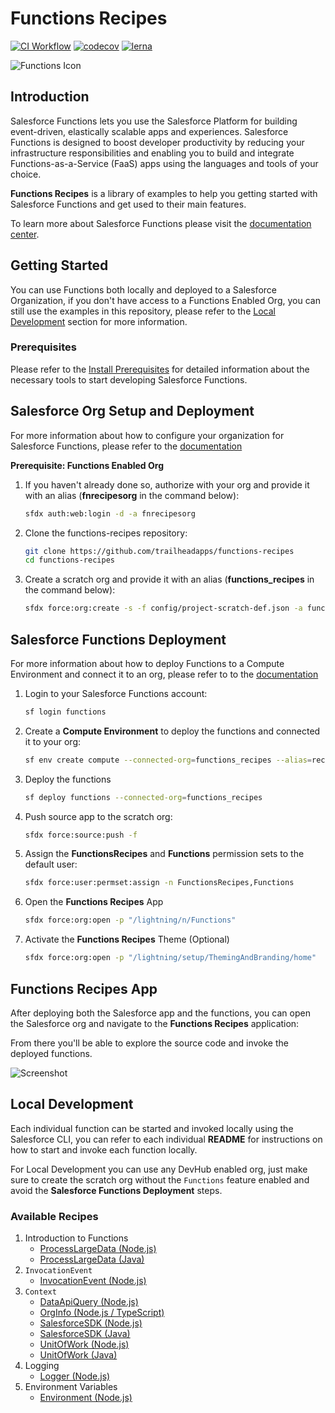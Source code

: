 # Functions Recipes

[![CI Workflow](https://github.com/trailheadapps/functions-recipes/workflows/CI/badge.svg)](https://github.com/trailheadapps/functions-recipes/actions?query=workflow%3ACI) [![codecov](https://codecov.io/gh/trailheadapps/functions-recipes/branch/main/graph/badge.svg)](https://codecov.io/gh/trailheadapps/functions-recipes) [![lerna](https://img.shields.io/badge/maintained%20with-lerna-cc00ff.svg)](https://lerna.js.org/)

![Functions Icon](images/functions_icon.png)

## Introduction

Salesforce Functions lets you use the Salesforce Platform for building event-driven, elastically scalable apps and experiences. Salesforce Functions is designed to boost developer productivity by reducing your infrastructure responsibilities and enabling you to build and integrate Functions-as-a-Service (FaaS) apps using the languages and tools of your choice.

**Functions Recipes** is a library of examples to help you getting started with Salesforce Functions and get used to their main features.

To learn more about Salesforce Functions please visit the [documentation center](https://developer.salesforce.com/docs/platform/functions/overview).

## Getting Started

You can use Functions both locally and deployed to a Salesforce Organization, if you don't have access to a Functions Enabled Org, you can still use the examples in this repository, please refer to the [Local Development](#local-development) section for more information.

### Prerequisites

Please refer to the [Install Prerequisites](https://sfdc.co/functions-install-guide) for detailed information about the necessary tools to start developing Salesforce Functions.

## Salesforce Org Setup and Deployment

For more information about how to configure your organization for Salesforce Functions, please refer to the [documentation](http://sfdc.co/functions-org-config)

**Prerequisite: Functions Enabled Org**

1. If you haven't already done so, authorize with your org and provide it with an alias (**fnrecipesorg** in the command below):

   ```sh
   sfdx auth:web:login -d -a fnrecipesorg
   ```

1. Clone the functions-recipes repository:

   ```sh
   git clone https://github.com/trailheadapps/functions-recipes
   cd functions-recipes
   ```

1. Create a scratch org and provide it with an alias (**functions_recipes** in the command below):

   ```sh
   sfdx force:org:create -s -f config/project-scratch-def.json -a functions_recipes
   ```

## Salesforce Functions Deployment

For more information about how to deploy Functions to a Compute Environment and connect it to an org, please refer to to the [documentation](https://developer.salesforce.com/docs/platform/functions/guide/deploy)

1. Login to your Salesforce Functions account:

   ```sh
   sf login functions
   ```

1. Create a **Compute Environment** to deploy the functions and connected it to your org:

   ```sh
   sf env create compute --connected-org=functions_recipes --alias=recipes_env
   ```

1. Deploy the functions

   ```sh
   sf deploy functions --connected-org=functions_recipes
   ```

1. Push source app to the scratch org:

   ```sh
   sfdx force:source:push -f
   ```

1. Assign the **FunctionsRecipes** and **Functions** permission sets to the default user:

   ```sh
   sfdx force:user:permset:assign -n FunctionsRecipes,Functions
   ```

1. Open the **Functions Recipes** App

   ```sh
   sfdx force:org:open -p "/lightning/n/Functions"
   ```

1. Activate the **Functions Recipes** Theme (Optional)

   ```sh
   sfdx force:org:open -p "/lightning/setup/ThemingAndBranding/home"
   ```

## Functions Recipes App

After deploying both the Salesforce app and the functions, you can open the Salesforce org and navigate to the **Functions Recipes** application:

From there you'll be able to explore the source code and invoke the deployed functions.

![Screenshot](images/screenshot.png)

## Local Development

Each individual function can be started and invoked locally using the Salesforce CLI, you can refer to each individual **README** for instructions on how to start and invoke each function locally.

For Local Development you can use any DevHub enabled org, just make sure to create the scratch org without the `Functions` feature enabled and avoid the **Salesforce Functions Deployment** steps.

### Available Recipes

1. Introduction to Functions
   - [ProcessLargeData (Node.js)](functions/01_Intro_ProcessLargeData_JS)
   - [ProcessLargeData (Java)](functions/01_Intro_ProcessLargeData_Java)
1. `InvocationEvent`
   - [InvocationEvent (Node.js)](functions/02_InvocationEvent_JS)
1. `Context`
   - [DataApiQuery (Node.js)](functions/03_Context_DataApiQuery_JS)
   - [OrgInfo (Node.js / TypeScript)](functions/03_Context_OrgInfo_TypeScript)
   - [SalesforceSDK (Node.js)](functions/03_Context_SalesforceSDK_JS)
   - [SalesforceSDK (Java)](functions/03_Context_SalesforceSDK_Java)
   - [UnitOfWork (Node.js)](functions/03_Context_UnitOfWork_JS)
   - [UnitOfWork (Java)](functions/03_Context_UnitOfWork_Java)
1. Logging
   - [Logger (Node.js)](functions/04_Logger_JS)
1. Environment Variables
   - [Environment (Node.js)](functions/05_Environment_JS)
